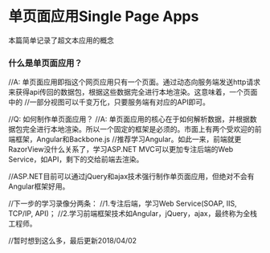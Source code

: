 # 单页面应用Single Page Apps
本篇简单记录了超文本应用的概念

### 什么是单页面应用？
//A: 单页面应用即指这个网页应用只有一个页面。通过动态向服务端发送http请求来获得api传回的数据包，根据这些数据完全进行本地渲染。这意味着，一个页面中的
  //一部分视图可以千变万化，只要服务端有对应的API即可。

//Q: 如何制作单页面应用？
//A: 单页面应用的核心在于如何解析数据，并根据数据包完全进行本地渲染。所以一个固定的框架是必须的。市面上有两个受欢迎的前端框架，Angular和Backbone.js
  //推荐学习Angular。如此一来，前端就更RazorView没什么关系了，学习ASP.NET MVC可以更加专注后端的Web Service，如API，剩下的交给前端去渲染。

  //ASP.NET目前可以通过jQuery和ajax技术强行制作单页面应用，但绝对不会有Angular框架好用。

  //下一步的学习录像分两条：
    //1.专注后端，学习Web Service(SOAP, IIS, TCP/IP, API)；
    //2.学习前端框架技术如Angular，jQuery，ajax，最终称为全栈工程师。

//暂时想到这么多，最后更新2018/04/02
